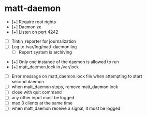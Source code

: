 # matt-daemon

- [+] Require root rights
- [+] Daemonize
- [+] Listen on port 4242
- [ ] Tintin_reporter for journalization
- [ ] Log to /var/log/matt-daemon.log
	- [ ] Report system is archiving
- [+] Only one instance of the daemon is allowed to run
- [+] matt_daemon.lock in /var/lock
- [ ] Error message on matt_daemon.lock file when attempting to start second daemon
- [ ] when matt_daemon stops, remove matt_daemon.lock
- [ ] close with quit command
- [ ] any other input must be logged
- [ ] max 3 clients at the same time
- [ ] when matt_daemon receive a signal, it must be logged